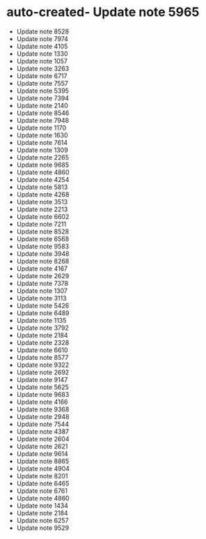# auto-created- Update note 5965
- Update note 8528
- Update note 7974
- Update note 4105
- Update note 1330
- Update note 1057
- Update note 3263
- Update note 6717
- Update note 7557
- Update note 5395
- Update note 7394
- Update note 2140
- Update note 8546
- Update note 7948
- Update note 1170
- Update note 1630
- Update note 7614
- Update note 1309
- Update note 2265
- Update note 9685
- Update note 4860
- Update note 4254
- Update note 5813
- Update note 4268
- Update note 3513
- Update note 2213
- Update note 6602
- Update note 7211
- Update note 8528
- Update note 6568
- Update note 9583
- Update note 3948
- Update note 8268
- Update note 4167
- Update note 2629
- Update note 7378
- Update note 1307
- Update note 3113
- Update note 5426
- Update note 6489
- Update note 1135
- Update note 3792
- Update note 2184
- Update note 2328
- Update note 6610
- Update note 8577
- Update note 9322
- Update note 2692
- Update note 9147
- Update note 5625
- Update note 9683
- Update note 4166
- Update note 9368
- Update note 2948
- Update note 7544
- Update note 4387
- Update note 2604
- Update note 2621
- Update note 9614
- Update note 8865
- Update note 4904
- Update note 8201
- Update note 6465
- Update note 6761
- Update note 4860
- Update note 1434
- Update note 2184
- Update note 6257
- Update note 9529
